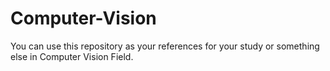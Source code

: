 # Computer-Vision
You can use this repository as your references for your study or something else in Computer Vision Field.
